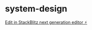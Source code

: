 # system-design

[Edit in StackBlitz next generation editor ⚡️](https://stackblitz.com/~/github.com/ankitsharma9122/system-design)